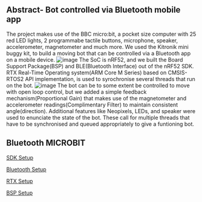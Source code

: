 ## Abstract- Bot controlled via Bluetooth mobile app
The project makes use of the BBC micro:bit, a pocket size computer with 25 red LED lights, 2 programmabe tactile buttons, microphone, speaker, accelerometer, magnetometer and much more. We used the Kitronik mini buggy kit, to build a moving bot that can be controlled via a Bluetooth app on a mobile device.
![image](https://github.com/Alvin-pc/Microbit_BL_bot/assets/105581851/cfbbaa56-13e0-4ad4-bc89-bf3a0c954e78)
The SoC is nRF52, and we built the Board Support Package(BSP) and BLE(Bluetooth Interface) out of the nRF52 SDK. RTX Real-Time Operating system(ARM Core M Series) based on CMSIS-RTOS2 API implementation, is used to syrochronise several threads that run on the bot. 
![image](https://github.com/Alvin-pc/Microbit_BL_bot/assets/105581851/bb98f8f1-a2fd-4469-a604-bec2ee92dc6b)
The bot can be to some extent be controlled to move with open loop control, but we added a simple feedback mechanism(Proportional Gain) that makes use of the magnetometer and accelerometer readings(Complimentary Filter) to maintain consistent angle(direction).
Additional features like Neopixels, LEDs, and speaker were used to enunciate the state of the bot. These call for multiple threads that have to be synchronised and queued appropriately to give a funtioning bot.



## Bluetooth MICROBIT


[SDK Setup](nRF5_SDK_17.1.0_ddde560/README.md)

[Bluetooth Setup](ble/README.md)

[RTX Setup](rtx/README.md)

[BSP Setup](bsp/README.md)
